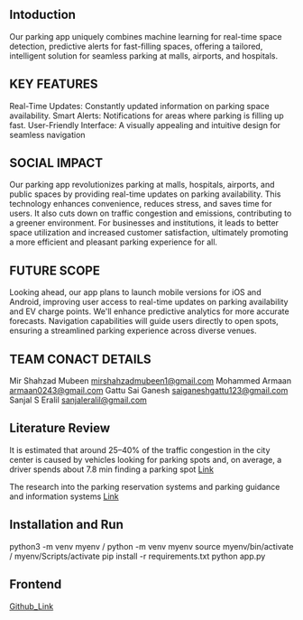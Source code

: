 ## Intoduction

Our parking app uniquely combines machine learning for real-time space detection, predictive alerts for fast-filling spaces, offering a tailored, intelligent solution for seamless parking at malls, airports, and hospitals.

## KEY FEATURES

Real-Time Updates: Constantly updated information on parking space availability.
Smart Alerts: Notifications for areas where parking is filling up fast.
User-Friendly Interface: A visually appealing and intuitive design for seamless navigation

## SOCIAL IMPACT

Our parking app revolutionizes parking at malls, hospitals, airports, and public spaces by providing real-time updates on parking availability. This technology enhances convenience, reduces stress, and saves time for users. It also cuts down on traffic congestion and emissions, contributing to a greener environment. For businesses and institutions, it leads to better space utilization and increased customer satisfaction, ultimately promoting a more efficient and pleasant parking experience for all.

## FUTURE SCOPE

Looking ahead, our app plans to launch mobile versions for iOS and Android, improving user access to real-time updates on parking availability and EV charge points. We'll enhance predictive analytics for more accurate forecasts. Navigation capabilities will guide users directly to open spots, ensuring a streamlined parking experience across diverse venues.

## TEAM CONACT DETAILS

Mir Shahzad Mubeen   mirshahzadmubeen1@gmail.com
Mohammed Armaan      armaan0243@gmail.com
Gattu Sai Ganesh     saiganeshgattu123@gmail.com
Sanjal S Eralil      sanjaleralil@gmail.com

 
 ## Literature Review

It is estimated that around 25–40% of the traffic congestion in the city center is caused by vehicles looking for parking spots and, on average, a driver spends about 7.8 min finding a parking spot
[Link](https://www.mdpi.com/1424-8220/21/9/3148#:~:text=MDVRP%20used%20a%20Time%2DDependent,travel%20time%20for%20all%20drivers.)

The research into the parking reservation systems and parking guidance and information systems
[Link](https://www.mdpi.com/2624-6511/4/2/32)


## Installation and Run

python3 -m venv myenv      /     python -m venv myenv
source myenv/bin/activate  /     myenv/Scripts/activate
pip install -r requirements.txt
python app.py    

## Frontend 

[Github_Link](https://github.com/cernoalpha/PARK_AI.git)
